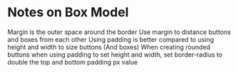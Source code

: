 # Notes on Box Model
Margin is the outer space around the border
Use margin to distance buttons and boxes from each other
Using padding is better compared to using height and width to size buttons (And boxes)
When creating rounded buttons when using padding to set height and width, set border-radius to double the top and bottom padding px value
